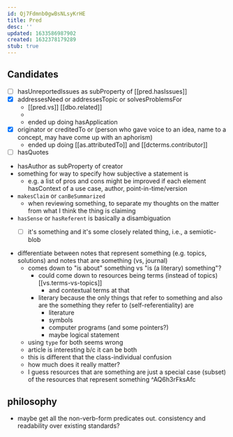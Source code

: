 ```yaml
---
id: Qj7Fdmnb0gwBsNLsyKrHE
title: Pred
desc: ''
updated: 1633586987902
created: 1632378179289
stub: true
---
```


## Candidates

- [ ] hasUnreportedIssues as subProperty of [[pred.hasIssues]] 
- [x] addressesNeed or addressesTopic or solvesProblemsFor
  - [[pred.vs]] [[dbo.related]] 
  - 
  - ended up doing hasApplication 
- [x] originator or creditedTo or (person who gave voice to an idea, name to a concept, may have come up with an aphorism)
  - ended up doing [[as.attributedTo]] and [[dcterms.contributor]]
- [ ] hasQuotes
- hasAuthor as subProperty of creator
- something for way to specify how subjective a statement is
  - e.g. a list of pros and cons might be improved if each element hasContext of a use case, author, point-in-time/version
- `makesClaim` or `canBeSummarized`
  - when reviewing something, to separate my thoughts on the matter from what I think the thing is claiming
- `hasSense` or `hasReferent` is basically a disambiguation 
  - [ ] it's something and it's some closely related thing, i.e., a semiotic-blob


- differentiate between notes that represent something (e.g. topics, solutions) and notes that are something (vs, journal)
  - comes down to "is about" something vs "is (a literary) something"?
    - could come down to resources being terms (instead of topics) [[vs.terms-vs-topics]]
      - and contextual terms at that
    - literary because the only things that refer to something and also are the something they refer to (self-referentiality) are
      - literature
      - symbols
      - computer programs (and some pointers?)
      - maybe logical statement
  - using `type` for both seems wrong 
  - article is interesting b/c it can be both
  - this is different that the class-individual confusion
  - how much does it really matter?
  - I guess resources that are something are just a special case (subset)  of the resources that represent something  ^AQ6h3rFksAfc
   
## philosophy

- maybe get all the non-verb-form predicates out. consistency and readability over existing standards?